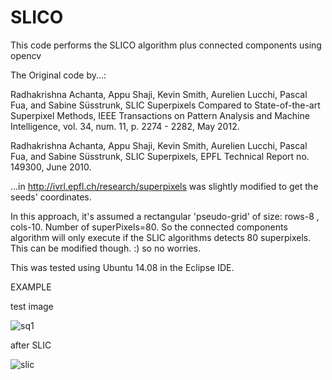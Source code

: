 # SLICO
This code performs the SLICO algorithm plus connected components using opencv

The Original code by...:

Radhakrishna Achanta, Appu Shaji, Kevin Smith, Aurelien Lucchi, Pascal Fua, and Sabine Süsstrunk, SLIC Superpixels Compared to State-of-the-art Superpixel Methods, IEEE Transactions on Pattern Analysis and Machine Intelligence, vol. 34, num. 11, p. 2274 - 2282, May 2012.

Radhakrishna Achanta, Appu Shaji, Kevin Smith, Aurelien Lucchi, Pascal Fua, and Sabine Süsstrunk, SLIC Superpixels, EPFL Technical Report no. 149300, June 2010.

...in http://ivrl.epfl.ch/research/superpixels was slightly modified to get the seeds' coordinates.

In this approach, it's assumed a rectangular 'pseudo-grid' of size: rows-8 , cols-10. Number of superPixels=80. So the connected components algorithm will only execute if the SLIC algorithms detects 80 superpixels. This can be modified though. :) so no worries.

This was tested using Ubuntu 14.08 in the Eclipse IDE.


EXAMPLE

test image

![sq1](https://user-images.githubusercontent.com/11812560/26956039-a0649b68-4c80-11e7-9c10-d77115dc0f8d.png)

after SLIC

![slic](https://user-images.githubusercontent.com/11812560/26956005-629282f0-4c80-11e7-9131-d56e5b5c9e46.png)
